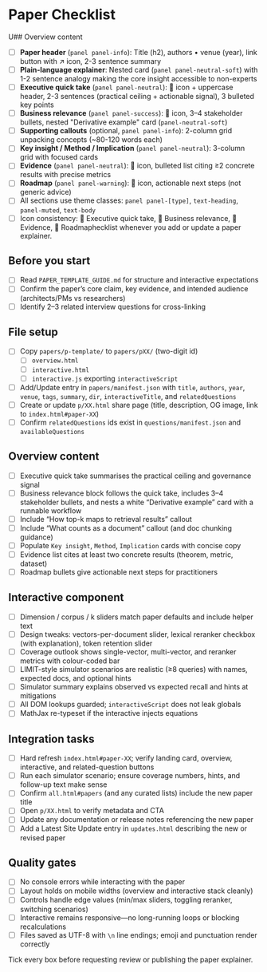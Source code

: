 # Paper Checklist

U## Overview content

- [ ] **Paper header** (`panel panel-info`): Title (h2), authors • venue (year), link button with ↗ icon, 2-3 sentence summary
- [ ] **Plain-language explainer**: Nested card (`panel panel-neutral-soft`) with 1-2 sentence analogy making the core insight accessible to non-experts
- [ ] **Executive quick take** (`panel panel-neutral`): 🧭 icon + uppercase header, 2-3 sentences (practical ceiling + actionable signal), 3 bulleted key points
- [ ] **Business relevance** (`panel panel-success`): 💼 icon, 3–4 stakeholder bullets, nested "Derivative example" card (`panel-neutral-soft`)
- [ ] **Supporting callouts** (optional, `panel panel-info`): 2-column grid unpacking concepts (~80-120 words each)
- [ ] **Key insight / Method / Implication** (`panel panel-neutral`): 3-column grid with focused cards
- [ ] **Evidence** (`panel panel-neutral`): 🧪 icon, bulleted list citing ≥2 concrete results with precise metrics
- [ ] **Roadmap** (`panel panel-warning`): 🔭 icon, actionable next steps (not generic advice)
- [ ] All sections use theme classes: `panel panel-[type]`, `text-heading`, `panel-muted`, `text-body`
- [ ] Icon consistency: 🧭 Executive quick take, 💼 Business relevance, 🧪 Evidence, 🔭 Roadmaphecklist whenever you add or update a paper explainer.

## Before you start

- [ ] Read `PAPER_TEMPLATE_GUIDE.md` for structure and interactive expectations
- [ ] Confirm the paper’s core claim, key evidence, and intended audience (architects/PMs vs researchers)
- [ ] Identify 2–3 related interview questions for cross-linking

## File setup

- [ ] Copy `papers/p-template/` to `papers/pXX/` (two-digit id)
  - [ ] `overview.html`
  - [ ] `interactive.html`
  - [ ] `interactive.js` exporting `interactiveScript`
- [ ] Add/Update entry in `papers/manifest.json` with `title`, `authors`, `year`, `venue`, `tags`, `summary`, `dir`, `interactiveTitle`, and `relatedQuestions`
- [ ] Create or update `p/XX.html` share page (title, description, OG image, link to `index.html#paper-XX`)
- [ ] Confirm `relatedQuestions` ids exist in `questions/manifest.json` and `availableQuestions`

## Overview content

- [ ] Executive quick take summarises the practical ceiling and governance signal
- [ ] Business relevance block follows the quick take, includes 3–4 stakeholder bullets, and nests a white “Derivative example” card with a runnable workflow
- [ ] Include “How top-k maps to retrieval results” callout
- [ ] Include “What counts as a document” callout (and doc chunking guidance)
- [ ] Populate `Key insight`, `Method`, `Implication` cards with concise copy
- [ ] Evidence list cites at least two concrete results (theorem, metric, dataset)
- [ ] Roadmap bullets give actionable next steps for practitioners

## Interactive component

- [ ] Dimension / corpus / k sliders match paper defaults and include helper text
- [ ] Design tweaks: vectors-per-document slider, lexical reranker checkbox (with explanation), token retention slider
- [ ] Coverage outlook shows single-vector, multi-vector, and reranker metrics with colour-coded bar
- [ ] LIMIT-style simulator scenarios are realistic (≥8 queries) with names, expected docs, and optional hints
- [ ] Simulator summary explains observed vs expected recall and hints at mitigations
- [ ] All DOM lookups guarded; `interactiveScript` does not leak globals
- [ ] MathJax re-typeset if the interactive injects equations

## Integration tasks

- [ ] Hard refresh `index.html#paper-XX`; verify landing card, overview, interactive, and related-question buttons
- [ ] Run each simulator scenario; ensure coverage numbers, hints, and follow-up text make sense
- [ ] Confirm `all.html#papers` (and any curated lists) include the new paper title
- [ ] Open `p/XX.html` to verify metadata and CTA
- [ ] Update any documentation or release notes referencing the new paper
- [ ] Add a Latest Site Update entry in `updates.html` describing the new or revised paper

## Quality gates

- [ ] No console errors while interacting with the paper
- [ ] Layout holds on mobile widths (overview and interactive stack cleanly)
- [ ] Controls handle edge values (min/max sliders, toggling reranker, switching scenarios)
- [ ] Interactive remains responsive—no long-running loops or blocking recalculations
- [ ] Files saved as UTF-8 with `\n` line endings; emoji and punctuation render correctly

Tick every box before requesting review or publishing the paper explainer.
